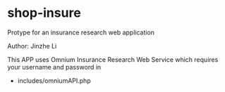 shop-insure
===========
Protype for an insurance research web application

Author: Jinzhe Li

This APP uses Omnium Insurance Research Web Service which requires your username and password in
- includes/omniumAPI.php
